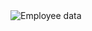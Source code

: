 
<img src="https://cdn.discordapp.com/attachments/987366026909986892/1095360855736066069/CYLODEThumbnail.png" alt="Employee data" title="Employee Data title">
